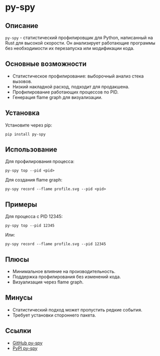# py-spy

## Описание
`py-spy` - статистический профилировщик для Python, написанный на Rust для высокой скорости. Он анализирует работающие программы без необходимости их перезапуска или модификации кода.

## Основные возможности
- Статистическое профилирование: выборочный анализ стека вызовов.
- Низкий накладной расход, подходит для продакшена.
- Профилирование работающих процессов по PID.
- Генерация flame graph для визуализации.

## Установка
Установите через pip:
```
pip install py-spy
```

## Использование
Для профилирования процесса:
```
py-spy top --pid <pid>
```
Для создания flame graph:
```
py-spy record --flame profile.svg --pid <pid>
```

## Примеры
Для процесса с PID 12345:
```
py-spy top --pid 12345
```
Или:
```
py-spy record --flame profile.svg --pid 12345
```

## Плюсы
- Минимальное влияние на производительность.
- Поддержка профилирования без изменений кода.
- Визуализация через flame graph.

## Минусы
- Статистический подход может пропустить редкие события.
- Требует установки стороннего пакета.

## Ссылки
- [GitHub py-spy](https://github.com/benfred/py-spy)
- [PyPI py-spy](https://pypi.org/project/py-spy/)